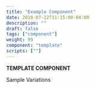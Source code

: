 ```yaml
---
title: "Example Component"
date: 2018-07-22T11:15:00-04:00
description: ""
draft: false
tags: ["component"]
weight: 99
component: "template"
scripts: [""]
---
```


__TEMPLATE COMPONENT__

Sample Variations
